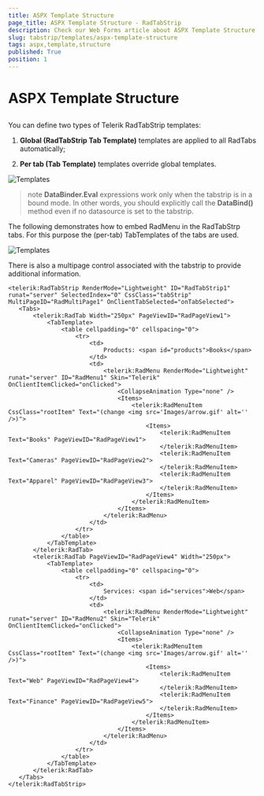 ```yaml
---
title: ASPX Template Structure
page_title: ASPX Template Structure - RadTabStrip
description: Check our Web Forms article about ASPX Template Structure.
slug: tabstrip/templates/aspx-template-structure
tags: aspx,template,structure
published: True
position: 1
---
```


# ASPX Template Structure

## 

You can define two types of Telerik RadTabStrip templates:

1. **Global (RadTabStrip Tab Template)** templates are applied to all RadTabs automatically;

1. **Per tab (Tab Template)** templates override global templates.

![Templates](images/tabstrip_templates_aspx1.gif)


>note  **DataBinder.Eval** expressions work only when the tabstrip is in a bound mode. In other words, you should explicitly call the **DataBind()** method even if no datasource is set to the tabstrip.
>


The following demonstrates how to embed RadMenu in the RadTabStrp tabs. For this purpose the (per-tab) TabTemplates of the tabs are used.

![Templates](images/tabstrip_templates.gif)


There is also a multipage control associated with the tabstrip to provide additional information.



````ASPNET	
<telerik:RadTabStrip RenderMode="Lightweight" ID="RadTabStrip1" runat="server" SelectedIndex="0" CssClass="tabStrip" MultiPageID="RadMultiPage1" OnClientTabSelected="onTabSelected">
   <Tabs>
       <telerik:RadTab Width="250px" PageViewID="RadPageView1">
           <TabTemplate>
               <table cellpadding="0" cellspacing="0">
                   <tr>
                       <td>
                           Products: <span id="products">Books</span>
                       </td>
                       <td>
                           <telerik:RadMenu RenderMode="Lightweight" runat="server" ID="RadMenu1" Skin="Telerik" OnClientItemClicked="onClicked">
                               <CollapseAnimation Type="none" />
                               <Items>
                                   <telerik:RadMenuItem CssClass="rootItem" Text="(change <img src='Images/arrow.gif' alt='' />)">
                                       <Items>
                                           <telerik:RadMenuItem Text="Books" PageViewID="RadPageView1">
                                           </telerik:RadMenuItem>
                                           <telerik:RadMenuItem Text="Cameras" PageViewID="RadPageView2">
                                           </telerik:RadMenuItem>
                                           <telerik:RadMenuItem Text="Apparel" PageViewID="RadPageView3">
                                           </telerik:RadMenuItem>
                                       </Items>
                                   </telerik:RadMenuItem>
                               </Items>
                           </telerik:RadMenu>
                       </td>
                   </tr>
               </table>
           </TabTemplate>
       </telerik:RadTab>
       <telerik:RadTab PageViewID="RadPageView4" Width="250px">
           <TabTemplate>
               <table cellpadding="0" cellspacing="0">
                   <tr>
                       <td>
                           Services: <span id="services">Web</span>
                       </td>
                       <td>
                           <telerik:RadMenu RenderMode="Lightweight" runat="server" ID="RadMenu2" Skin="Telerik" OnClientItemClicked="onClicked">
                               <CollapseAnimation Type="none" />
                               <Items>
                                   <telerik:RadMenuItem CssClass="rootItem" Text="(change <img src='Images/arrow.gif' alt='' />)">
                                       <Items>
                                           <telerik:RadMenuItem Text="Web" PageViewID="RadPageView4">
                                           </telerik:RadMenuItem>
                                           <telerik:RadMenuItem Text="Finance" PageViewID="RadPageView5">
                                           </telerik:RadMenuItem>
                                       </Items>
                                   </telerik:RadMenuItem>
                               </Items>
                           </telerik:RadMenu>
                       </td>
                   </tr>
               </table>
           </TabTemplate>
       </telerik:RadTab>
   </Tabs>
</telerik:RadTabStrip> 	
````






